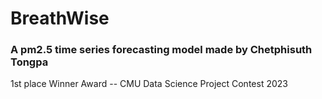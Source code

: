 # BreathWise
<h3>A pm2.5 time series forecasting model made by Chetphisuth Tongpa</h3>
<p>1st place Winner Award -- CMU Data Science Project Contest 2023</p>
